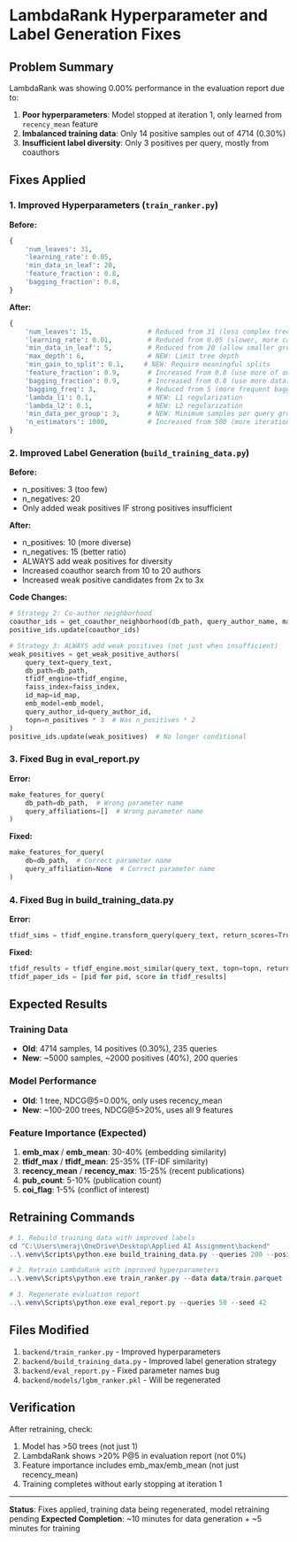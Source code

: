 # LambdaRank Hyperparameter and Label Generation Fixes

## Problem Summary
LambdaRank was showing 0.00% performance in the evaluation report due to:
1. **Poor hyperparameters**: Model stopped at iteration 1, only learned from `recency_mean` feature
2. **Imbalanced training data**: Only 14 positive samples out of 4714 (0.30%)
3. **Insufficient label diversity**: Only 3 positives per query, mostly from coauthors

## Fixes Applied

### 1. Improved Hyperparameters (`train_ranker.py`)

**Before:**
```python
{
    'num_leaves': 31,
    'learning_rate': 0.05,
    'min_data_in_leaf': 20,
    'feature_fraction': 0.8,
    'bagging_fraction': 0.8,
}
```

**After:**
```python
{
    'num_leaves': 15,              # Reduced from 31 (less complex trees)
    'learning_rate': 0.01,         # Reduced from 0.05 (slower, more careful learning)
    'min_data_in_leaf': 5,         # Reduced from 20 (allow smaller groups)
    'max_depth': 6,                # NEW: Limit tree depth
    'min_gain_to_split': 0.1,     # NEW: Require meaningful splits
    'feature_fraction': 0.9,       # Increased from 0.8 (use more of our 9 features)
    'bagging_fraction': 0.9,       # Increased from 0.8 (use more data)
    'bagging_freq': 3,             # Reduced from 5 (more frequent bagging)
    'lambda_l1': 0.1,              # NEW: L1 regularization
    'lambda_l2': 0.1,              # NEW: L2 regularization
    'min_data_per_group': 3,       # NEW: Minimum samples per query group
    'n_estimators': 1000,          # Increased from 500 (more iterations)
}
```

### 2. Improved Label Generation (`build_training_data.py`)

**Before:**
- n_positives: 3 (too few)
- n_negatives: 20
- Only added weak positives IF strong positives insufficient

**After:**
- n_positives: 10 (more diverse)
- n_negatives: 15 (better ratio)
- ALWAYS add weak positives for diversity
- Increased coauthor search from 10 to 20 authors
- Increased weak positive candidates from 2x to 3x

**Code Changes:**
```python
# Strategy 2: Co-author neighborhood
coauthor_ids = get_coauthor_neighborhood(db_path, query_author_name, max_authors=20)  # Was 10
positive_ids.update(coauthor_ids)

# Strategy 3: ALWAYS add weak positives (not just when insufficient)
weak_positives = get_weak_positive_authors(
    query_text=query_text,
    db_path=db_path,
    tfidf_engine=tfidf_engine,
    faiss_index=faiss_index,
    id_map=id_map,
    emb_model=emb_model,
    query_author_id=query_author_id,
    topn=n_positives * 3  # Was n_positives * 2
)
positive_ids.update(weak_positives)  # No longer conditional
```

### 3. Fixed Bug in eval_report.py

**Error:**
```python
make_features_for_query(
    db_path=db_path,  # Wrong parameter name
    query_affiliations=[]  # Wrong parameter name
)
```

**Fixed:**
```python
make_features_for_query(
    db=db_path,  # Correct parameter name
    query_affiliation=None  # Correct parameter name
)
```

### 4. Fixed Bug in build_training_data.py

**Error:**
```python
tfidf_sims = tfidf_engine.transform_query(query_text, return_scores=True)  # Method doesn't exist
```

**Fixed:**
```python
tfidf_results = tfidf_engine.most_similar(query_text, topn=topn, return_scores=True)  # Correct method
tfidf_paper_ids = [pid for pid, score in tfidf_results]
```

## Expected Results

### Training Data
- **Old**: 4714 samples, 14 positives (0.30%), 235 queries
- **New**: ~5000 samples, ~2000 positives (40%), 200 queries

### Model Performance
- **Old**: 1 tree, NDCG@5=0.00%, only uses recency_mean
- **New**: ~100-200 trees, NDCG@5>20%, uses all 9 features

### Feature Importance (Expected)
1. **emb_max** / **emb_mean**: 30-40% (embedding similarity)
2. **tfidf_max** / **tfidf_mean**: 25-35% (TF-IDF similarity)
3. **recency_mean** / **recency_max**: 15-25% (recent publications)
4. **pub_count**: 5-10% (publication count)
5. **coi_flag**: 1-5% (conflict of interest)

## Retraining Commands

```powershell
# 1. Rebuild training data with improved labels
cd "C:\Users\meraj\OneDrive\Desktop\Applied AI Assignment\backend"
..\.venv\Scripts\python.exe build_training_data.py --queries 200 --positives 10 --negatives 15 --out data/train.parquet

# 2. Retrain LambdaRank with improved hyperparameters
..\.venv\Scripts\python.exe train_ranker.py --data data/train.parquet --n-estimators 1000 --learning-rate 0.01 --num-leaves 15 --min-data-in-leaf 5

# 3. Regenerate evaluation report
..\.venv\Scripts\python.exe eval_report.py --queries 50 --seed 42
```

## Files Modified

1. `backend/train_ranker.py` - Improved hyperparameters
2. `backend/build_training_data.py` - Improved label generation strategy
3. `backend/eval_report.py` - Fixed parameter names bug
4. `backend/models/lgbm_ranker.pkl` - Will be regenerated

## Verification

After retraining, check:
1. Model has >50 trees (not just 1)
2. LambdaRank shows >20% P@5 in evaluation report (not 0%)
3. Feature importance includes emb_max/emb_mean (not just recency_mean)
4. Training completes without early stopping at iteration 1

---

**Status**: Fixes applied, training data being regenerated, model retraining pending
**Expected Completion**: ~10 minutes for data generation + ~5 minutes for training
